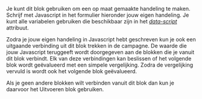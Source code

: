 Je kunt dit blok gebruiken om een op maat gemaakte handeling te maken. Schrijf
met Javascript in het formulier hieronder jouw eigen handeling. Je kunt alle
variabelen gebruiken die beschikbaar zijn in het [*data-script*][data-script]
attribuut.

Zodra je jouw eigen handeling in Javascript hebt geschreven kun je ook een
uitgaande verbinding uit dit blok trekken in de campagne. De waarde die jouw
Javascript teruggeeft wordt doorgegeven aan de blokken die je vanuit dit blok
verbindt. Elk van deze verbindingen kan beslissen of het volgende blok wordt
geëvalueerd met een simpele vergelijking. Zodra de vergelijking vervuld is
wordt ook het volgende blok geëvalueerd.

Als je geen andere blokken wilt verbinden vanuit dit blok dan kun je daarvoor
het Uitvoeren blok gebruiken.

[data-script]: https://www.copernica.com/en/documentation/data-object
